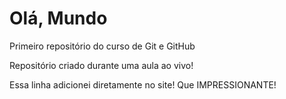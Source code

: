 # Olá, Mundo
Primeiro repositório do curso de Git e GitHub

Repositório criado durante uma aula ao vivo!

Essa linha adicionei diretamente no site! Que IMPRESSIONANTE!
